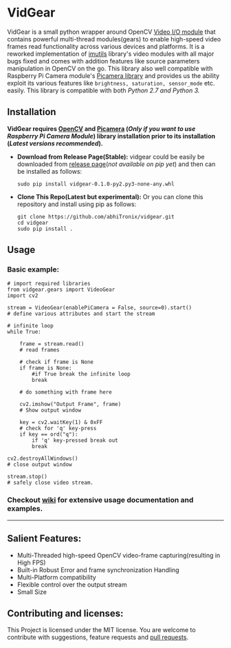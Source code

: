 # VidGear

VidGear is a small python wrapper around OpenCV [Video I/O module](https://docs.opencv.org/master/d0/da7/videoio_overview.html) that contains powerful multi-thread modules(gears) to enable high-speed video frames read functionality across various devices and platforms. It is a reworked implementation of [imutils](https://github.com/jrosebr1/imutils) library's video modules with all major bugs fixed and comes with addition features like source parameters manipulation in OpenCV on the go. This library also well compatible with Raspberry Pi Camera module's [Picamera library](http://picamera.readthedocs.io/) and provides us the ability exploit its various features like `brightness, saturation, sensor_mode` etc. easily. This library is compatible with both *Python 2.7 and Python 3.*


## Installation
**VidGear requires [OpenCV](https://www.pyimagesearch.com/2018/05/28/ubuntu-18-04-how-to-install-opencv/) and [Picamera](https://picamera.readthedocs.io/en/release-1.13/install.html) (*Only if you want to use Raspberry Pi Camera Module*) library installation prior to its installation (*Latest versions recommended*).**

- **Download from Release Page(Stable):** vidgear could be easily be downloaded from [release page](https://github.com/abhiTronix/vidgear/releases)(*not available on pip yet*) and then can be installed as follows:
  ```
  sudo pip install vidgear-0.1.0-py2.py3-none-any.whl
  ```
- **Clone This Repo(Latest but experimental):** Or you can clone this repository and install using pip as follows:
  ```
  git clone https://github.com/abhiTronix/vidgear.git
  cd vidgear
  sudo pip install .
  ```

## Usage

### Basic example:

```
# import required libraries
from vidgear.gears import VideoGear
import cv2

stream = VideoGear(enablePiCamera = False, source=0).start() 
# define various attributes and start the stream

# infinite loop
while True:
	
	frame = stream.read()
	# read frames

	# check if frame is None
	if frame is None:
		#if True break the infinite loop
		break
	
	# do something with frame here
	
	cv2.imshow("Output Frame", frame)
	# Show output window

	key = cv2.waitKey(1) & 0xFF
	# check for 'q' key-press
	if key == ord("q"):
		if 'q' key-pressed break out
		break

cv2.destroyAllWindows()
# close output window

stream.stop()
# safely close video stream.
```
### Checkout [wiki](https://github.com/abhiTronix/vidgear/wiki/VidGear-Gears(Classes)) for extensive usage documentation and examples.

---

## Salient Features:
- Multi-Threaded high-speed OpenCV video-frame capturing(resulting in High FPS)
- Built-in Robust Error and frame synchronization Handling
- Multi-Platform compatibility
- Flexible control over the output stream
- Small Size 

## Contributing and licenses:
This Project is licensed under the MIT license. You are welcome to contribute with suggestions, feature requests and [pull requests](https://github.com/abhiTronix/vidgear/pulls).
